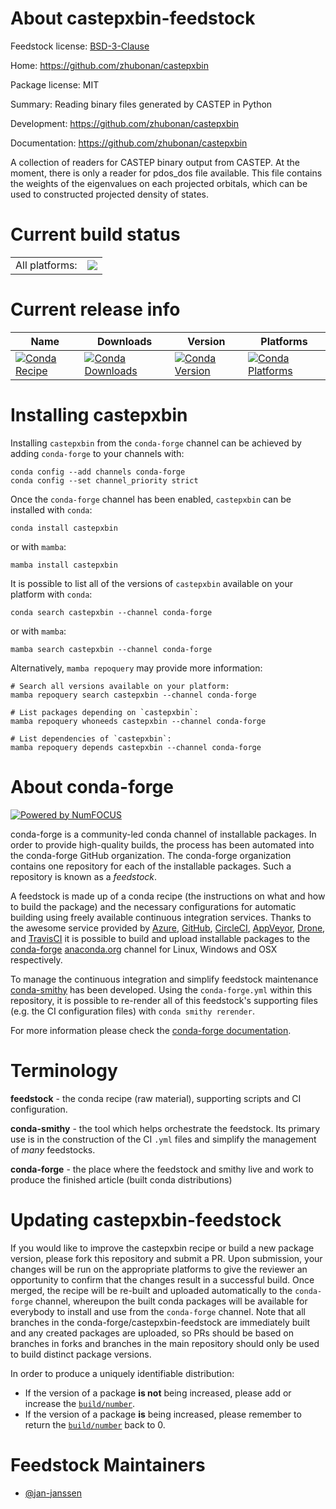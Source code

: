 About castepxbin-feedstock
==========================

Feedstock license: [BSD-3-Clause](https://github.com/conda-forge/castepxbin-feedstock/blob/main/LICENSE.txt)

Home: https://github.com/zhubonan/castepxbin

Package license: MIT

Summary: Reading binary files generated by CASTEP in Python

Development: https://github.com/zhubonan/castepxbin

Documentation: https://github.com/zhubonan/castepxbin

A collection of readers for CASTEP binary output from CASTEP. At the
moment, there is only a reader for pdos_dos file available. This file
contains the weights of the eigenvalues on each projected orbitals,
which can be used to constructed projected density of states.


Current build status
====================


<table><tr><td>All platforms:</td>
    <td>
      <a href="https://dev.azure.com/conda-forge/feedstock-builds/_build/latest?definitionId=11607&branchName=main">
        <img src="https://dev.azure.com/conda-forge/feedstock-builds/_apis/build/status/castepxbin-feedstock?branchName=main">
      </a>
    </td>
  </tr>
</table>

Current release info
====================

| Name | Downloads | Version | Platforms |
| --- | --- | --- | --- |
| [![Conda Recipe](https://img.shields.io/badge/recipe-castepxbin-green.svg)](https://anaconda.org/conda-forge/castepxbin) | [![Conda Downloads](https://img.shields.io/conda/dn/conda-forge/castepxbin.svg)](https://anaconda.org/conda-forge/castepxbin) | [![Conda Version](https://img.shields.io/conda/vn/conda-forge/castepxbin.svg)](https://anaconda.org/conda-forge/castepxbin) | [![Conda Platforms](https://img.shields.io/conda/pn/conda-forge/castepxbin.svg)](https://anaconda.org/conda-forge/castepxbin) |

Installing castepxbin
=====================

Installing `castepxbin` from the `conda-forge` channel can be achieved by adding `conda-forge` to your channels with:

```
conda config --add channels conda-forge
conda config --set channel_priority strict
```

Once the `conda-forge` channel has been enabled, `castepxbin` can be installed with `conda`:

```
conda install castepxbin
```

or with `mamba`:

```
mamba install castepxbin
```

It is possible to list all of the versions of `castepxbin` available on your platform with `conda`:

```
conda search castepxbin --channel conda-forge
```

or with `mamba`:

```
mamba search castepxbin --channel conda-forge
```

Alternatively, `mamba repoquery` may provide more information:

```
# Search all versions available on your platform:
mamba repoquery search castepxbin --channel conda-forge

# List packages depending on `castepxbin`:
mamba repoquery whoneeds castepxbin --channel conda-forge

# List dependencies of `castepxbin`:
mamba repoquery depends castepxbin --channel conda-forge
```


About conda-forge
=================

[![Powered by
NumFOCUS](https://img.shields.io/badge/powered%20by-NumFOCUS-orange.svg?style=flat&colorA=E1523D&colorB=007D8A)](https://numfocus.org)

conda-forge is a community-led conda channel of installable packages.
In order to provide high-quality builds, the process has been automated into the
conda-forge GitHub organization. The conda-forge organization contains one repository
for each of the installable packages. Such a repository is known as a *feedstock*.

A feedstock is made up of a conda recipe (the instructions on what and how to build
the package) and the necessary configurations for automatic building using freely
available continuous integration services. Thanks to the awesome service provided by
[Azure](https://azure.microsoft.com/en-us/services/devops/), [GitHub](https://github.com/),
[CircleCI](https://circleci.com/), [AppVeyor](https://www.appveyor.com/),
[Drone](https://cloud.drone.io/welcome), and [TravisCI](https://travis-ci.com/)
it is possible to build and upload installable packages to the
[conda-forge](https://anaconda.org/conda-forge) [anaconda.org](https://anaconda.org/)
channel for Linux, Windows and OSX respectively.

To manage the continuous integration and simplify feedstock maintenance
[conda-smithy](https://github.com/conda-forge/conda-smithy) has been developed.
Using the ``conda-forge.yml`` within this repository, it is possible to re-render all of
this feedstock's supporting files (e.g. the CI configuration files) with ``conda smithy rerender``.

For more information please check the [conda-forge documentation](https://conda-forge.org/docs/).

Terminology
===========

**feedstock** - the conda recipe (raw material), supporting scripts and CI configuration.

**conda-smithy** - the tool which helps orchestrate the feedstock.
                   Its primary use is in the construction of the CI ``.yml`` files
                   and simplify the management of *many* feedstocks.

**conda-forge** - the place where the feedstock and smithy live and work to
                  produce the finished article (built conda distributions)


Updating castepxbin-feedstock
=============================

If you would like to improve the castepxbin recipe or build a new
package version, please fork this repository and submit a PR. Upon submission,
your changes will be run on the appropriate platforms to give the reviewer an
opportunity to confirm that the changes result in a successful build. Once
merged, the recipe will be re-built and uploaded automatically to the
`conda-forge` channel, whereupon the built conda packages will be available for
everybody to install and use from the `conda-forge` channel.
Note that all branches in the conda-forge/castepxbin-feedstock are
immediately built and any created packages are uploaded, so PRs should be based
on branches in forks and branches in the main repository should only be used to
build distinct package versions.

In order to produce a uniquely identifiable distribution:
 * If the version of a package **is not** being increased, please add or increase
   the [``build/number``](https://docs.conda.io/projects/conda-build/en/latest/resources/define-metadata.html#build-number-and-string).
 * If the version of a package **is** being increased, please remember to return
   the [``build/number``](https://docs.conda.io/projects/conda-build/en/latest/resources/define-metadata.html#build-number-and-string)
   back to 0.

Feedstock Maintainers
=====================

* [@jan-janssen](https://github.com/jan-janssen/)

